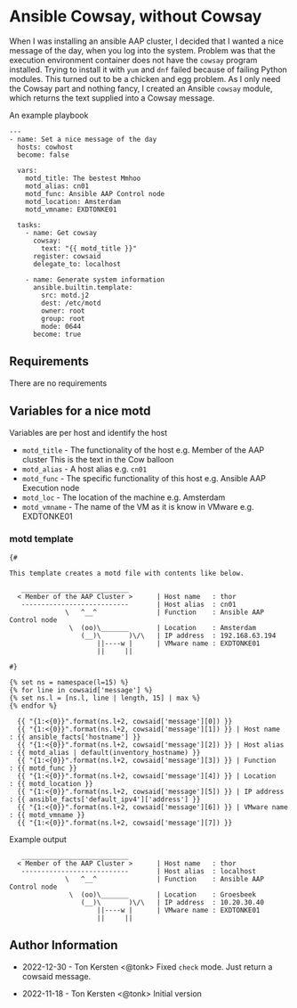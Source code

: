 # Ansible Cowsay, without Cowsay

When I was installing an ansible AAP cluster, I decided
that I wanted a nice message of the day, when you log into the system.
Problem was that the execution environment container does not have the `cowsay`
program installed. Trying to install it with `yum` and `dnf` failed because of
failing Python modules. This turned out to be a chicken and egg problem.
As I only need the Cowsay part and nothing fancy, I created an Ansible `cowsay`
module, which returns the text supplied into a Cowsay message.

An example playbook

```
---
- name: Set a nice message of the day
  hosts: cowhost
  become: false

  vars:
    motd_title: The bestest Mmhoo
    motd_alias: cn01
    motd_func: Ansible AAP Control node
    motd_location: Amsterdam
    motd_vmname: EXDTONKE01

  tasks:
    - name: Get cowsay
      cowsay:
        text: "{{ motd_title }}"
      register: cowsaid
      delegate_to: localhost

    - name: Generate system information
      ansible.builtin.template:
        src: motd.j2
        dest: /etc/motd
        owner: root
        group: root
        mode: 0644
      become: true
```

## Requirements

There are no requirements

## Variables for a nice motd

Variables are per host and identify the host
  - `motd_title` - The functionality of the host
    e.g. Member of the AAP cluster
    This is the text in the Cow balloon
  - `motd_alias` - A host alias
    e.g. `cn01`
  - `motd_func` - The specific functionality of this host
    e.g. Ansible AAP Execution node
  - `motd_loc` - The location of the machine
    e.g. Amsterdam
  - `motd_vmname` - The name of the VM as it is know in VMware
    e.g. EXDTONKE01


### motd template

```
{#

This template creates a motd file with contents like below.

   ___________________________
  < Member of the AAP Cluster >      | Host name   : thor
   ---------------------------       | Host alias  : cn01
              \   ^__^               | Function    : Ansible AAP Control node
               \  (oo)\_______       | Location    : Amsterdam
                  (__)\       )\/\   | IP address  : 192.168.63.194
                      ||----w |      | VMware name : EXDTONKE01
                      ||     ||

#}

{% set ns = namespace(l=15) %}
{% for line in cowsaid['message'] %}
{% set ns.l = [ns.l, line | length, 15] | max %}
{% endfor %}

  {{ "{1:<{0}}".format(ns.l+2, cowsaid['message'][0]) }}
  {{ "{1:<{0}}".format(ns.l+2, cowsaid['message'][1]) }} | Host name   : {{ ansible_facts['hostname'] }}
  {{ "{1:<{0}}".format(ns.l+2, cowsaid['message'][2]) }} | Host alias  : {{ motd_alias | default(inventory_hostname) }}
  {{ "{1:<{0}}".format(ns.l+2, cowsaid['message'][3]) }} | Function    : {{ motd_func }}
  {{ "{1:<{0}}".format(ns.l+2, cowsaid['message'][4]) }} | Location    : {{ motd_location }}
  {{ "{1:<{0}}".format(ns.l+2, cowsaid['message'][5]) }} | IP address  : {{ ansible_facts['default_ipv4']['address'] }}
  {{ "{1:<{0}}".format(ns.l+2, cowsaid['message'][6]) }} | VMware name : {{ motd_vmname }}
  {{ "{1:<{0}}".format(ns.l+2, cowsaid['message'][7]) }}

```

Example output

```
   ___________________________
  < Member of the AAP Cluster >      | Host name   : thor
   ---------------------------       | Host alias  : localhost
              \   ^__^               | Function    : Ansible AAP Control node
               \  (oo)\_______       | Location    : Groesbeek
                  (__)\       )\/\   | IP address  : 10.20.30.40
                      ||----w |      | VMware name : EXDTONKE01
                      ||     ||

```

## Author Information
- 2022-12-30 - Ton Kersten <@tonk>
  Fixed `check` mode. Just return a cowsaid message.

- 2022-11-18 - Ton Kersten <@tonk>
  Initial version

